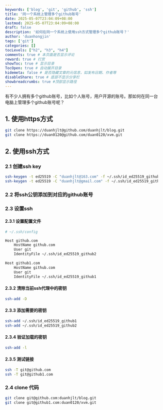 ```yaml
---
keywords: ['blog', 'git', 'github', 'ssh']
title: '同一个系统上管理多个github账号'
date: 2025-05-07T23:04:09+08:00
lastmod: 2025-05-07T23:04:09+08:00
draft: false
description: '如何在同一个系统上使用ssh方式管理多个github账号？'
author: 'duanhongjin'
tags: ['git']
categories: []
tocLevels: ["h2", "h3", "h4"]
comments: true # 本页面是否显示评论
reward: true # 打赏
showToc: true # 显示目录
TocOpen: true # 自动展开目录
hidemeta: false # 是否隐藏文章的元信息，如发布日期、作者等
disableShare: true # 底部不显示分享栏
showbreadcrumbs: true #顶部显示路径
---
```


有不少人拥有多个github账号，比如个人账号，用户开源的账号。那如何在同一台电脑上管理多个github账号呢？

## 1. 使用https方式

```bash
git clone https://duanhjlt@github.com/duanhjlt/blog.git
git clone https://duan0120@github.com/duan0120/xvm.git
```

## 2. 使用ssh方式

### 2.1 创建ssh key

```bash
ssh-keygen -t ed25519 -C "duanhjlt@163.com" -f ~/.ssh/id_ed25519_github1
ssh-keygen -t ed25519 -C "duanhjlt@gmail.com" -f ~/.ssh/id_ed25519_github2
```

### 2.2 将ssh公钥添加到对应的github账号

### 2.3 设置ssh

#### 2.3.1 设置配置文件

```bash
# ~/.ssh/config

Host github.com
    HostName github.com
    User git
    IdentityFile ~/.ssh/id_ed25519_github2
    
Host github1.com
    HostName github.com
    User git
    IdentityFile ~/.ssh/id_ed25519_github1
```

#### 2.3.2 清除当前ssh代理中的密钥

```bash
ssh-add -D
```

#### 2.3.3 添加需要的密钥

```bash
ssh-add ~/.ssh/id_ed25519_github1
ssh-add ~/.ssh/id_ed25519_github2
```

#### 2.3.4 验证加载的密钥

```bash
ssh-add -l
```

#### 2.3.5 测试链接

```bash
ssh -T git@github.com
ssh -T git@github1.com
```

### 2.4 clone 代码

```bash
git clone git@github.com:duanhjlt/blog.git
git clone git@github1.com:duan0120/xvm.git
```
